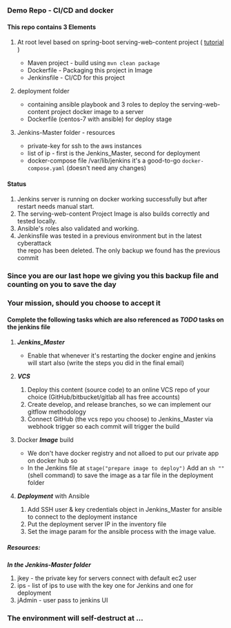 ### Demo Repo - CI/CD and docker

#### This repo contains 3 Elements
1. At root level based on spring-boot serving-web-content project ( [tutorial](https://spring.io/guides/gs/serving-web-content/) ) 
    - Maven project - build using `mvn clean package`
    - Dockerfile - Packaging this project in Image  
    - Jenkinsfile - CI/CD for this project  


2. deployment folder 
   - containing ansible playbook and 3 roles to deploy the serving-web-content 
      project docker image to a server
   - Dockerfile (centos-7 with ansible) for deploy stage 



3. Jenkins-Master folder - resources
   - private-key for ssh to the aws instances
   - list of ip - first is the Jenkins_Master, second for deployment
   - docker-compose file /var/lib/jenkins it's a good-to-go `docker-compose.yaml` (doesn't need any changes)

#### Status
1. Jenkins server is running on docker working successfully but after restart needs manual start.
2. The serving-web-content Project Image is also builds correctly and tested locally.
3. Ansible's roles also validated and working.
4. Jenkinsfile was tested in a previous environment but in the latest cyberattack  
   the repo has been deleted. The only backup we found has the previous commit 
   
### Since you are our last hope we giving you this backup file and counting on you to save the day

### Your mission, should  you choose to accept it
#### Complete the following tasks which are also referenced as _TODO_ tasks on the jenkins file 
1. ***Jenkins_Master***
   - Enable that whenever it's restarting the docker engine and jenkins will start also
   (write the steps you did in the final email)
   
2. ***VCS***
   1. Deploy this content (source code) to an online VCS repo of your choice (GitHub/bitbucket/gitlab all has free accounts)
   2. Create develop, and release branches, so we can implement our gitflow methodology
   3. Connect GitHub (the vcs repo you choose) to Jenkins_Master via webhook trigger so each commit will trigger the build  

3. Docker ***Image*** build 
   - We don't have docker registry and not alloed to put our private app on docker hub so
   - In the Jenkins file at `stage("prepare image to deploy")` Add an `sh ""` (shell command) to save the image as a tar file in the deployment folder
   
4. ***Deployment*** with Ansible
   1. Add SSH user & key credentials object in Jenkins_Master for ansible to connect to the deployment instance
   2. Put the deployment server IP in the inventory file 
   3. Set the image param for the ansible process with the image value.

##### Resources:
***In the Jenkins-Master folder***
1. jkey - the private key for servers connect with default ec2 user
2. ips - list of ips to use with the key one for Jenkins and one for deployment
3. jAdmin - user pass to jenkins UI

### The environment will self-destruct at ... 
